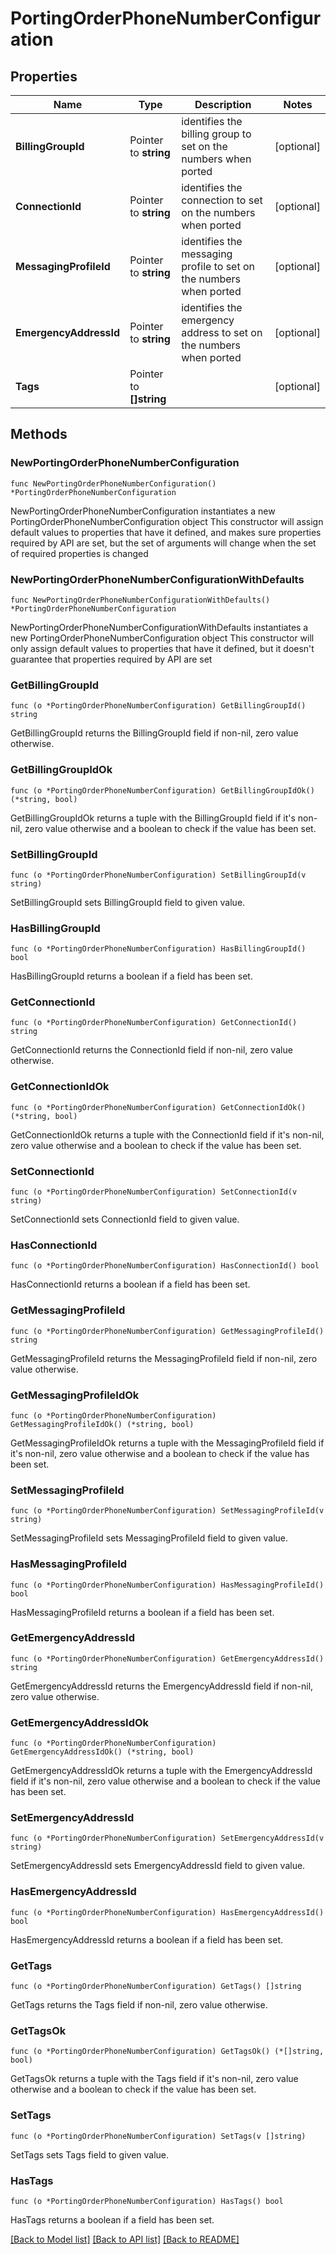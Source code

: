 # PortingOrderPhoneNumberConfiguration

## Properties

Name | Type | Description | Notes
------------ | ------------- | ------------- | -------------
**BillingGroupId** | Pointer to **string** | identifies the billing group to set on the numbers when ported | [optional] 
**ConnectionId** | Pointer to **string** | identifies the connection to set on the numbers when ported | [optional] 
**MessagingProfileId** | Pointer to **string** | identifies the messaging profile to set on the numbers when ported | [optional] 
**EmergencyAddressId** | Pointer to **string** | identifies the emergency address to set on the numbers when ported | [optional] 
**Tags** | Pointer to **[]string** |  | [optional] 

## Methods

### NewPortingOrderPhoneNumberConfiguration

`func NewPortingOrderPhoneNumberConfiguration() *PortingOrderPhoneNumberConfiguration`

NewPortingOrderPhoneNumberConfiguration instantiates a new PortingOrderPhoneNumberConfiguration object
This constructor will assign default values to properties that have it defined,
and makes sure properties required by API are set, but the set of arguments
will change when the set of required properties is changed

### NewPortingOrderPhoneNumberConfigurationWithDefaults

`func NewPortingOrderPhoneNumberConfigurationWithDefaults() *PortingOrderPhoneNumberConfiguration`

NewPortingOrderPhoneNumberConfigurationWithDefaults instantiates a new PortingOrderPhoneNumberConfiguration object
This constructor will only assign default values to properties that have it defined,
but it doesn't guarantee that properties required by API are set

### GetBillingGroupId

`func (o *PortingOrderPhoneNumberConfiguration) GetBillingGroupId() string`

GetBillingGroupId returns the BillingGroupId field if non-nil, zero value otherwise.

### GetBillingGroupIdOk

`func (o *PortingOrderPhoneNumberConfiguration) GetBillingGroupIdOk() (*string, bool)`

GetBillingGroupIdOk returns a tuple with the BillingGroupId field if it's non-nil, zero value otherwise
and a boolean to check if the value has been set.

### SetBillingGroupId

`func (o *PortingOrderPhoneNumberConfiguration) SetBillingGroupId(v string)`

SetBillingGroupId sets BillingGroupId field to given value.

### HasBillingGroupId

`func (o *PortingOrderPhoneNumberConfiguration) HasBillingGroupId() bool`

HasBillingGroupId returns a boolean if a field has been set.

### GetConnectionId

`func (o *PortingOrderPhoneNumberConfiguration) GetConnectionId() string`

GetConnectionId returns the ConnectionId field if non-nil, zero value otherwise.

### GetConnectionIdOk

`func (o *PortingOrderPhoneNumberConfiguration) GetConnectionIdOk() (*string, bool)`

GetConnectionIdOk returns a tuple with the ConnectionId field if it's non-nil, zero value otherwise
and a boolean to check if the value has been set.

### SetConnectionId

`func (o *PortingOrderPhoneNumberConfiguration) SetConnectionId(v string)`

SetConnectionId sets ConnectionId field to given value.

### HasConnectionId

`func (o *PortingOrderPhoneNumberConfiguration) HasConnectionId() bool`

HasConnectionId returns a boolean if a field has been set.

### GetMessagingProfileId

`func (o *PortingOrderPhoneNumberConfiguration) GetMessagingProfileId() string`

GetMessagingProfileId returns the MessagingProfileId field if non-nil, zero value otherwise.

### GetMessagingProfileIdOk

`func (o *PortingOrderPhoneNumberConfiguration) GetMessagingProfileIdOk() (*string, bool)`

GetMessagingProfileIdOk returns a tuple with the MessagingProfileId field if it's non-nil, zero value otherwise
and a boolean to check if the value has been set.

### SetMessagingProfileId

`func (o *PortingOrderPhoneNumberConfiguration) SetMessagingProfileId(v string)`

SetMessagingProfileId sets MessagingProfileId field to given value.

### HasMessagingProfileId

`func (o *PortingOrderPhoneNumberConfiguration) HasMessagingProfileId() bool`

HasMessagingProfileId returns a boolean if a field has been set.

### GetEmergencyAddressId

`func (o *PortingOrderPhoneNumberConfiguration) GetEmergencyAddressId() string`

GetEmergencyAddressId returns the EmergencyAddressId field if non-nil, zero value otherwise.

### GetEmergencyAddressIdOk

`func (o *PortingOrderPhoneNumberConfiguration) GetEmergencyAddressIdOk() (*string, bool)`

GetEmergencyAddressIdOk returns a tuple with the EmergencyAddressId field if it's non-nil, zero value otherwise
and a boolean to check if the value has been set.

### SetEmergencyAddressId

`func (o *PortingOrderPhoneNumberConfiguration) SetEmergencyAddressId(v string)`

SetEmergencyAddressId sets EmergencyAddressId field to given value.

### HasEmergencyAddressId

`func (o *PortingOrderPhoneNumberConfiguration) HasEmergencyAddressId() bool`

HasEmergencyAddressId returns a boolean if a field has been set.

### GetTags

`func (o *PortingOrderPhoneNumberConfiguration) GetTags() []string`

GetTags returns the Tags field if non-nil, zero value otherwise.

### GetTagsOk

`func (o *PortingOrderPhoneNumberConfiguration) GetTagsOk() (*[]string, bool)`

GetTagsOk returns a tuple with the Tags field if it's non-nil, zero value otherwise
and a boolean to check if the value has been set.

### SetTags

`func (o *PortingOrderPhoneNumberConfiguration) SetTags(v []string)`

SetTags sets Tags field to given value.

### HasTags

`func (o *PortingOrderPhoneNumberConfiguration) HasTags() bool`

HasTags returns a boolean if a field has been set.


[[Back to Model list]](../README.md#documentation-for-models) [[Back to API list]](../README.md#documentation-for-api-endpoints) [[Back to README]](../README.md)



